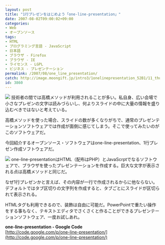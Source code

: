 ```yaml
---
layout: post
title: "1行プレゼンをはじめよう「one-line-presentation」"
date: 2007-08-02T09:00:02+09:00
categories:
- Web
- オープンソース
tags: 
- HTML
- プログラミング言語 - JavaScript
- 日本語
- ブラウザ - Firefox
- ブラウザ - IE
- ライセンス - LGPL
- ビジネス - プレゼンテーション
permalink: /2007/08/one_line_presentation/
catch: http://image.moongift.jp/intro3/1onelinepresentation_52B1/11_thumb.png
id: 3860
---
```

[![](http://image.moongift.jp/intro3/1onelinepresentation_52B1/12_thumb.png)](http://image.moongift.jp/intro3/1onelinepresentation_52B1/122.png) 技術者の間では高橋メソッドが利用されることが多い。私自身、広い会場で小さなプレゼンの文字は読みづらいし、何よりスライドの中に大量の情報を盛り込むべきではないと考えている。   
  
高橋メソッドを使った場合、スライドの数が多くなりがちで、通常のプレゼンテーションソフトウェアでは作成が面倒に感じてしまう。そこで使ってみたいのがこのソフトウェアだ。   
  
今回紹介するオープンソース・ソフトウェアはone-line-presentation、1行プレゼン作成ソフトウェアだ。   
  
<!--more-->  
  
[![](http://image.moongift.jp/intro3/1onelinepresentation_52B1/11_thumb.png)](http://image.moongift.jp/intro3/1onelinepresentation_52B1/112.png) one-line-presentationはHTML（配布はPHP）とJavaScrptでなるソフトウェアで、ブラウザを使ったプレゼンテーションを作成する。巨大な文字が表示される点は高橋メソッドと同じだ。   
  
なぜ1行プレゼンかと言えば、その内容が一行で作成されるからに他ならない。デフォルトではタブ区切りの文字列を作成すると、タブごとにスライドが区切られて表示される。   
  
HTMLタグも利用できるので、装飾は自由に可能だ。PowerPointで重たい操作をする事もなく、テキストエディタでさくさくと作ることができるプレゼンテーションソフトウェア、一度お試しあれ。   
  
**one-line-presentation - Google Code**  
[http://code.google.com/p/one-line-presentation/](http://code.google.com/p/one-line-presentation/)